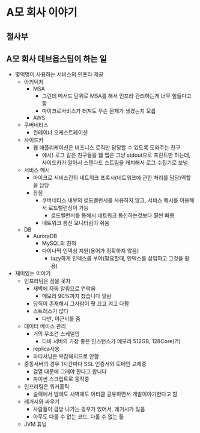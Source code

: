 # A모 회사 이야기

## 철사부

## A모 회사 데브옵스팀이 하는 일

- 몇억명이 사용하는 서비스의 인프라 제공
  - 아키텍처
    - MSA
      - 그런데 메서드 단위로 MSA를 해서 인프라 관리하는게 너무 힘들다고 함
      - 마이크로서비스가 터져도 무슨 문제가 생겼는지 모름
    - AWS
  - 쿠버네티스
    - 컨테이너 오케스트레이션
  - 사이드카
    - 웹 애플리케이션은 비즈니스 로직만 담당할 수 있도록 도와주는 친구
      - 예시) 로그 같은 친구들을 웹 앱은 그냥 stdout으로 프린트만 하는데, 사이드카가 알아서 스탠다드 스트림을 캐치해서 로그 수집기로 보냄
  - 서비스 메시
    - 마이크로 서비스간의 네트워크 프록시(네트워크에 관한 처리를 담당)역할을 담당
    - 장점
      - 쿠버네티스 내부의 로드벨런서를 사용하지 않고, 서비스 메시를 이용해서 로드밸런싱이 가능
        - 로드벨런서를 통해서 네트워크 통신하는것보다 훨씬 빠름
      - 네트워크 통신 모니터링이 쉬움
  - DB
    - AuroraDB
      - MySQL의 친척
      - 다이나믹 인덱싱 지원(용어가 정확하지 않음)
        - lazy하게 인덱스를 부여(필요할때, 인덱스를 삽입하고 그것을 활용)
- 재미있는 이야기
  - 인프라팀은 잠을 못자
    - 새벽에 자동 알림으로 연락옴
      - 메모리 90%까지 찼습니다 알람
    - 당직이 존재해서 그사람이 팟 끄고 켜고 다함
    - 스트레스가 많다
      - 다만, 야근비를 줌
  - 데이터 베이스 관리
    - 거의 무조건 스케일업
      - 디비 서버의 가장 좋은 인스턴스가 메모리 512GB, 128Core(?!)
    - replica사용
    - 파티셔닝은 복잡해지므로 안함
  - 중동서버의 경우 1시간마다 SSL 인증서와 도메인 교체중
    - 검열 때문에 그래야 한다고 합니다
    - 파이썬 스크립트로 동작중
  - 인프라팀은 워커홀릭
    - 슬랙에서 밤에도 새벽에도 아티클 공유하면서 개발이야기한다고 함
  - 레거시와 싸우기
    - 사람들이 금방 나가는 경우가 있어서, 레거시가 많음
    - 아무도 다룰 수 없는 코드, 다룰 수 없는 툴
  - JVM 튜닝
